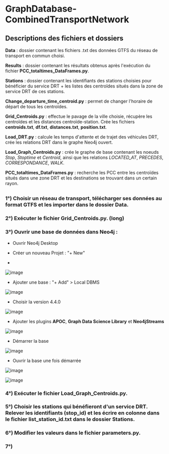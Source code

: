 # GraphDatabase-CombinedTransportNetwork


## Descriptions des fichiers et dossiers

**Data** : dossier contenant les fichiers .txt des données GTFS du réseau de transport en commun choisi. 

**Results** : dossier contenant les résultats obtenus après l'exécution du fichier **PCC_totaltimes_DataFrames.py**.

**Stations** : dossier contenant les identifiants des stations choisies pour bénéficier du service DRT + les listes des centroïdes situés dans la zone de service DRT de ces stations.

**Change_departure_time_centroid.py** : permet de changer l'horaire de départ de tous les centroïdes.

**Grid_Centroids.py** : effectue le pavage de la ville choisie, récupère les centroïdes et les distances centroïde-station. Crée les fichiers **centroids.txt**, **df.txt**, **distances.txt**, **position.txt**.

**Load_DRT.py** : calcule les temps d'attente et de trajet des véhicules DRT, crée les relations DRT dans le graphe Neo4j ouvert.

**Load_Graph_Centroids.py** : crée le graphe de base contenant les noeuds *Stop*, *Stoptime* et *Centroid*, ainsi que les relations *LOCATED_AT*, *PRECEDES*, *CORRESPONDANCE*, *WALK*.

**PCC_totaltimes_DataFrames.py** : recherche les PCC entre les centroïdes situés dans une zone DRT et les destinations se trouvant dans un certain rayon.


## 
### 1°) Choisir un réseau de transport, télécharger ses données au format GTFS et les importer dans le dossier **Data**.

### 2°) Exécuter le fichier **Grid_Centroids.py**. (long)

### 3°) Ouvrir une base de données dans Neo4j :

- Ouvrir Neo4j Desktop

- Créer un nouveau Projet : "+ New"
*
![image](https://user-images.githubusercontent.com/93777543/194310066-a3fe87d4-088c-4836-bf36-2856d0059a9a.png)

- Ajouter une base : "+ Add" > Local DBMS

![image](https://user-images.githubusercontent.com/93777543/194309986-75e32c4b-a5ab-4ed8-a3f9-59696b2dd426.png)

- Choisir la version 4.4.0

![image](https://user-images.githubusercontent.com/93777543/194310697-fa2fab7e-173c-4d80-b647-367f6f5d7e16.png)

- Ajouter les plugins **APOC**, **Graph Data Science Library** et **Neo4jStreams**

![image](https://user-images.githubusercontent.com/93777543/194311329-618a0cab-edef-4a9e-b610-2bfcddb8b038.png)

- Démarrer la base

![image](https://user-images.githubusercontent.com/93777543/194312939-3691190b-27a6-4c61-ad60-1b04e15f5c5b.png)

- Ouvrir la base une fois démarrée

![image](https://user-images.githubusercontent.com/93777543/194313052-ba71a5e7-3d8c-44b7-ad57-39fba84be0a3.png)

![image](https://user-images.githubusercontent.com/93777543/194313133-71ccc8dc-62e6-431b-b9d5-bcf8a8ca3fbd.png)


### 4°) Exécuter le fichier **Load_Graph_Centroids.py**.

### 5°) Choisir les stations qui bénéfieront d'un service DRT. Relever les identifiants (**stop_id**) et les écrire en colonne dans le fichier **list_station_id.txt** dans le dossier **Stations**.

### 6°) Modifier les valeurs dans le fichier **parameters.py**.

### 7°) 







